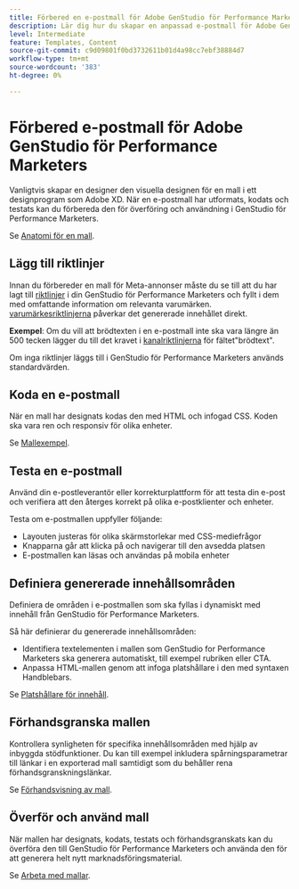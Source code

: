 ```yaml
---
title: Förbered en e-postmall för Adobe GenStudio för Performance Marketers
description: Lär dig hur du skapar en anpassad e-postmall för Adobe GenStudio för Performance Marketers.
level: Intermediate
feature: Templates, Content
source-git-commit: c9d09801f0bd3732611b01d4a98cc7ebf38884d7
workflow-type: tm+mt
source-wordcount: '383'
ht-degree: 0%

---
```



# Förbered e-postmall för Adobe GenStudio för Performance Marketers

Vanligtvis skapar en designer den visuella designen för en mall i ett designprogram som Adobe XD. När en e-postmall har utformats, kodats och testats kan du förbereda den för överföring och användning i GenStudio för Performance Marketers.

Se [Anatomi för en mall](/help/user-guide/content/use-templates.md#anatomy-of-a-template).

## Lägg till riktlinjer

Innan du förbereder en mall för Meta-annonser måste du se till att du har lagt till [riktlinjer](/help/user-guide/guidelines/overview.md) i din GenStudio för Performance Marketers och fyllt i dem med omfattande information om relevanta varumärken. [varumärkesriktlinjerna](/help/user-guide/guidelines/brands.md) påverkar det genererade innehållet direkt.

**Exempel**: Om du vill att brödtexten i en e-postmall inte ska vara längre än 500 tecken lägger du till det kravet i [kanalriktlinjerna](/help/user-guide/guidelines/brands.md#channel-guidelines) för fältet&quot;brödtext&quot;.

Om inga riktlinjer läggs till i GenStudio för Performance Marketers används standardvärden.

## Koda en e-postmall

När en mall har designats kodas den med HTML och infogad CSS. Koden ska vara ren och responsiv för olika enheter.

Se [Mallexempel](/help/user-guide/content/customize-template.md#template-examples).

## Testa en e-postmall

Använd din e-postleverantör eller korrekturplattform för att testa din e-post och verifiera att den återges korrekt på olika e-postklienter och enheter.

Testa om e-postmallen uppfyller följande:

* Layouten justeras för olika skärmstorlekar med CSS-mediefrågor
* Knapparna går att klicka på och navigerar till den avsedda platsen
* E-postmallen kan läsas och användas på mobila enheter

## Definiera genererade innehållsområden

Definiera de områden i e-postmallen som ska fyllas i dynamiskt med innehåll från GenStudio för Performance Marketers.

Så här definierar du genererade innehållsområden:

* Identifiera textelementen i mallen som GenStudio for Performance Marketers ska generera automatiskt, till exempel rubriken eller CTA.
* Anpassa HTML-mallen genom att infoga platshållare i den med syntaxen Handblebars.

Se [Platshållare för innehåll](/help/user-guide/content/customize-template.md#content-placeholders).

## Förhandsgranska mallen

Kontrollera synligheten för specifika innehållsområden med hjälp av inbyggda stödfunktioner. Du kan till exempel inkludera spårningsparametrar till länkar i en exporterad mall samtidigt som du behåller rena förhandsgranskningslänkar.

Se [Förhandsvisning av mall](/help/user-guide/content/customize-template.md#template-preview).

## Överför och använd mall

När mallen har designats, kodats, testats och förhandsgranskats kan du överföra den till GenStudio för Performance Marketers och använda den för att generera helt nytt marknadsföringsmaterial.

Se [Arbeta med mallar](use-templates.md).

